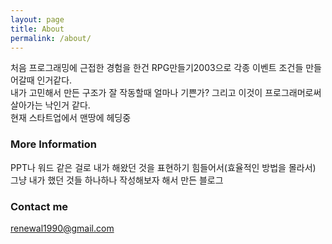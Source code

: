 ```yaml
---
layout: page
title: About
permalink: /about/
---
```


처음 프로그래밍에 근접한 경험을 한건 RPG만들기2003으로 각종 이벤트 조건들 만들어갈때 인거같다.<br>
내가 고민해서 만든 구조가 잘 작동할때 얼마나 기쁜가? 그리고 이것이 프로그래머로써 살아가는 낙인거 같다.<br>
현재 스타트업에서 맨땅에 헤딩중 

### More Information

PPT나 워드 같은 걸로 내가 해왔던 것을 표현하기 힘들어서(효율적인 방법을 몰라서)<br>
그냥 내가 했던 것들 하나하나 작성해보자 해서 만든 블로그

### Contact me

[renewal1990@gmail.com](mailto:renewal1990@gmail.com)
